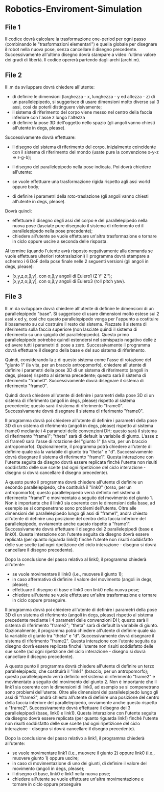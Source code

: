 # Robotics-Enviroment-Simulation


## File 1
Il codice dovrà calcolare la trasformazione one-period per ogni passo (combinando le "trasformazioni elementari") e quella globale per disegnare il robot nella nuova pose, senza cancellare il disegno precedente. Successivamente all'ultimo disegno dovrà stampare a video l'ultimo valore dei gradi di libertà. Il codice opererà partendo dagli archi (archi.m).

## File 2
Il .m da sviluppare dovrà chiedere all'utente:

- di definire le dimensioni (larghezza - x, lunghezza - y ed altezza - z) di un parallelepipedo, si suggerisce di usare dimensioni molto diverse sui 3 assi, così da poterli distinguere visivamente;
- il sistema di riferimento del corpo viene messo nel centro della faccia inferiore con l'asse z lungo l'altezza
- di definire la pose 3D dell'oggetto nello spazio (gli angoli vanno chiesti all'utente in degs, please).


Successivamente dovrà effettuare:

- il disegno del sistema di riferimento del corpo, inizialmente coincidente con il sistema di riferimento del mondo (usate pure la convenzione x-y-z => r-g-b);
- il disegno del parallelepipedo nella pose indicata.
Poi dovrà chiedere all'utente:

- se vuole effettuare una trasformazione rigida rispetto agli assi world oppure body;
- di definire i parametri della roto-traslazione (gli angoli vanno chiesti all'utente in degs, please).


Dovrà quindi:

- effettuare il disegno degli assi del corpo e del parallelepipedo nella nuova pose (lasciate pure disegnato il sistema di riferimento ed il parallelepipedo nella pose precedente);
- chiedere all'utente se vuole effettuare un'altra trasformazione e tornare in ciclo oppure uscire a seconda delle risposta.


Al termine (quando l'utente avrà risposto negativamente alla domanda se vuole effettuare ulteriori rototraslazioni) il programma dovrà stampare a schermo i 6 DoF della pose finale nelle 2 seguenti versioni (gli angoli in degs, please):

- [x,y,z,α,β,γ], con α,β,γ angoli di Eulero1 (Z Y' Z'');
- [x,y,z,α,β,γ], con α,β,γ angoli di Eulero3 (roll pitch yaw).

## File 3


Il .m da sviluppare dovrà chiedere all'utente di definire le dimensioni di un parallelepipedo "base". Si suggerisce di usare dimensioni molto estese sui 2 assi x ed y, così che questo parallelepipedo venga per l'appunto a costituire il basamento su cui costruire il resto del sistema. Piazzate il sistema di riferimento sulla faccia superiore (non lasciate quindi il sistema di riferimento su uno spigolo del parallelepipedo). Questo primo parallelepipedo potrebbe quindi estendersi nel semispazio negativo delle z ed avere tutti i parametri di pose a zero. Successivamente il programma dovrà effettuare il disegno della base e del suo sistema di riferimento.

Quindi, considerando la z di questo sistema come l'asse di rotazione del "giunto 1" (la vita, per un braccio antropomorfo), chiedere all'utente di definire i parametri della pose 3D di un sistema di riferimento (angoli in degs, please) rispetto al sistema precedente; questo sarà il sistema di riferimento "frame0". Successivamente dovrà disegnare il sistema di riferimento "frame0".

Quindi dovrà chiedere all'utente di definire i parametri della pose 3D di un sistema di riferimento (angoli in degs, please) rispetto al sistema precedente; questo sarà il sistema di riferimento "frame0". Successivamente dovrà disegnare il sistema di riferimento "frame0".

Il programma dovrà poi chiedere all'utente di definire i parametri della pose 3D di un sistema di riferimento (angoli in degs, please) rispetto al sistema frame0 mediante i 4 parametri delle convenzioni DH; questo sarà il sistema di riferimento "frame1"; "theta" sarà di default la variabile di giunto. L'asse z di frame0 sarà l'asse di rotazione del "giunto 1" (la vita, per un braccio antropomorfo). Opzionalmente, il programma potrà chiedere all'utente di definire quale sia la variabile di giunto tra "theta" e "d". Successivamente dovrà disegnare il sistema di riferimento "frame1". Questa interazione con l'utente seguita da disegno dovrà essere replicata finché l'utente non risulti soddisfatto delle sue scelte (ad ogni ripetizione del ciclo interazione - disegno si dovrà cancellare il disegno precedente).

A questo punto il programma dovrà chiedere all'utente di definire un secondo parallelepipedo, che costituirà il "link0" (torso, per un antropomorfo); questo parallelepipedo verrà definito nel sistema di riferimento "frame1" e movimentato a seguito del movimento del giunto 1. Non è importante che il link0 sia coerente con le dimensioni della base, ad esempio se si compenetrano sono problemi dell'utente. Oltre alle dimensioni del parallelepipedo lungo gli assi di "frame1", andrà chiesto all'utente di definire una posizione del centro della faccia inferiore del parallelepipedo, ovviamente anche questo rispetto a "frame1". Successivamente dovrà effettuare il disegno dei 2 parallelepipedi (base e link0). Questa interazione con l'utente seguita da disegno dovrà essere replicata (per quanto riguarda link0) finché l'utente non risulti soddisfatto delle sue scelte (ad ogni ripetizione del ciclo interazione - disegno si dovrà cancellare il disegno precedente).

Dopo la conclusione del passo relativo al link0, il programma chiederà all'utente:

- se vuole movimentare il link0 (i.e., muovere il giunto 1);
- in caso affermativo di definire il valore del movimento (angoli in degs, please);
- effettuare il disegno di base e link0 con link0 nella nuova pose;
- chiedere all'utente se vuole effettuare un'altra trasformazione e tornare in ciclo oppure proseguire.


Il programma dovrà poi chiedere all'utente di definire i parametri della pose 3D di un sistema di riferimento (angoli in degs, please) rispetto al sistema precedente mediante i 4 parametri delle convenzioni DH; questo sarà il sistema di riferimento "frame2"; "theta" sarà di default la variabile di giunto. Opzionalmente, il programma potrà chiedere all'utente di definire quale sia la variabile di giunto tra "theta" e "d". Successivamente dovrà disegnare il sistema di riferimento "frame2". Questa interazione con l'utente seguita da disegno dovrà essere replicata finché l'utente non risulti soddisfatto delle sue scelte (ad ogni ripetizione del ciclo interazione - disegno si dovrà cancellare il disegno precedente).

A questo punto il programma dovrà chiedere all'utente di definire un terzo parallelepipedo, che costituirà il "link1" (braccio, per un antropomorfo); questo parallelepipedo verrà definito nel sistema di riferimento "frame2" e movimentato a seguito del movimento del giunto 2. Non è importante che il link1 sia coerente con le dimensioni di link0, ad esempio se si compenetrano sono problemi dell'utente. Oltre alle dimensioni del parallelepipedo lungo gli assi di "frame2", andrà chiesto all'utente di definire una posizione del centro della faccia inferiore del parallelepipedo, ovviamente anche questo rispetto a "frame2". Successivamente dovrà effettuare il disegno dei 3 parallelepipedi (base, link0 e link1). Questa interazione con l'utente seguita da disegno dovrà essere replicata (per quanto riguarda link1) finché l'utente non risulti soddisfatto delle sue scelte (ad ogni ripetizione del ciclo interazione - disegno si dovrà cancellare il disegno precedente).

Dopo la conclusione del passo relativo a link1, il programma chiederà all'utente:

- se vuole movimentare link1 (i.e., muovere il giunto 2) oppure link0 (i.e., muovere giunto 1) oppure uscire;
- in caso di movimentazione di uno dei giunti, di definire il valore del movimento (angoli in degs, please);
-  il disegno di base, link0 e link1 nella nuova pose;
- chiedere all'utente se vuole effettuare un'altra movimentazione e tornare in ciclo oppure proseguire

